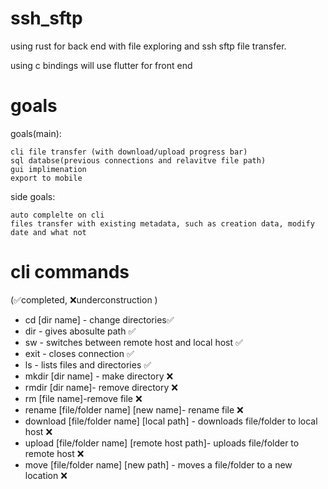 # ssh_sftp

using rust for back end with file exploring and ssh sftp file transfer.

using c bindings will use flutter for front end 

# goals 
goals(main):

    cli file transfer (with download/upload progress bar)
    sql databse(previous connections and relavitve file path)
    gui implimenation
    export to mobile
side goals:

    auto complelte on cli 
    files transfer with existing metadata, such as creation data, modify date and what not
    
# cli commands 
(✅completed, ❌underconstruction )
- cd [dir name] - change directories✅
- dir - gives abosulte path ✅
- sw - switches between remote host and local host ✅
- exit - closes connection ✅
- ls - lists files and directories ✅
- mkdir [dir name] - make directory ❌
- rmdir [dir name]- remove directory ❌
- rm [file name]-remove file ❌
- rename [file/folder name] [new name]- rename file ❌
- download [file/folder name] [local path] - downloads file/folder to local host ❌
- upload [file/folder name] [remote host path]- uploads file/folder to remote host ❌
- move [file/folder name] [new path] - moves a file/folder to a new location ❌

